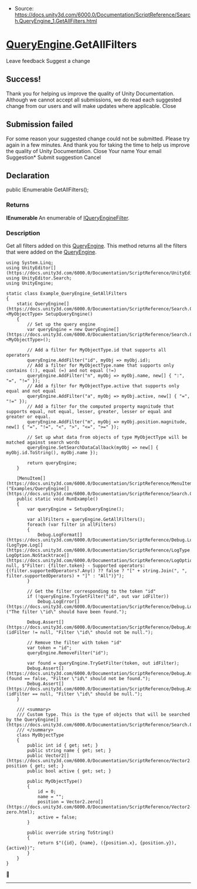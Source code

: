 * Source: https://docs.unity3d.com/6000.0/Documentation/ScriptReference/Search.QueryEngine_1.GetAllFilters.html

#  [QueryEngine<T0>](https://docs.unity3d.com/6000.0/Documentation/ScriptReference/Search.QueryEngine_1.html).GetAllFilters
Leave feedback
Suggest a change
## Success!
Thank you for helping us improve the quality of Unity Documentation. Although we cannot accept all submissions, we do read each suggested change from our users and will make updates where applicable.
Close
## Submission failed
For some reason your suggested change could not be submitted. Please <a>try again</a> in a few minutes. And thank you for taking the time to help us improve the quality of Unity Documentation.
Close
Your name Your email Suggestion* Submit suggestion
Cancel
## Declaration
public IEnumerable<IQueryEngineFilter> GetAllFilters(); 
### Returns
**IEnumerable <IQueryEngineFilter>** An enumerable of [IQueryEngineFilter](https://docs.unity3d.com/6000.0/Documentation/ScriptReference/Search.IQueryEngineFilter.html). 
### Description
Get all filters added on this [QueryEngine](https://docs.unity3d.com/6000.0/Documentation/ScriptReference/Search.QueryEngine_1.html).
This method returns all the filters that were added on the [QueryEngine](https://docs.unity3d.com/6000.0/Documentation/ScriptReference/Search.QueryEngine_1.html).
```
using System.Linq;
using UnityEditor[](https://docs.unity3d.com/6000.0/Documentation/ScriptReference/UnityEditor.html);
using UnityEditor.Search;
using UnityEngine;

static class Example_QueryEngine_GetAllFilters
{
    static QueryEngine[](https://docs.unity3d.com/6000.0/Documentation/ScriptReference/Search.QueryEngine.html)<MyObjectType> SetupQueryEngine()
    {
        // Set up the query engine
        var queryEngine = new QueryEngine[](https://docs.unity3d.com/6000.0/Documentation/ScriptReference/Search.QueryEngine.html)<MyObjectType>();

        // Add a filter for MyObjectType.id that supports all operators
        queryEngine.AddFilter("id", myObj => myObj.id);
        // Add a filter for MyObjectType.name that supports only contains (:), equal (=) and not equal (!=)
        queryEngine.AddFilter("n", myObj => myObj.name, new[] { ":", "=", "!=" });
        // Add a filter for MyObjectType.active that supports only equal and not equal
        queryEngine.AddFilter("a", myObj => myObj.active, new[] { "=", "!=" });
        // Add a filter for the computed property magnitude that supports equal, not equal, lesser, greater, lesser or equal and greater or equal.
        queryEngine.AddFilter("m", myObj => myObj.position.magnitude, new[] { "=", "!=", "<", ">", "<=", ">=" });

        // Set up what data from objects of type MyObjectType will be matched against search words
        queryEngine.SetSearchDataCallback(myObj => new[] { myObj.id.ToString(), myObj.name });

        return queryEngine;
    }

    [MenuItem[](https://docs.unity3d.com/6000.0/Documentation/ScriptReference/MenuItem.html)("Examples/QueryEngine[](https://docs.unity3d.com/6000.0/Documentation/ScriptReference/Search.QueryEngine.html)/GetAllFilters")]
    public static void RunExample()
    {
        var queryEngine = SetupQueryEngine();

        var allFilters = queryEngine.GetAllFilters();
        foreach (var filter in allFilters)
        {
            Debug.LogFormat[](https://docs.unity3d.com/6000.0/Documentation/ScriptReference/Debug.LogFormat.html)(LogType.Log[](https://docs.unity3d.com/6000.0/Documentation/ScriptReference/LogType.Log.html), LogOption.NoStacktrace[](https://docs.unity3d.com/6000.0/Documentation/ScriptReference/LogOption.NoStacktrace.html), null, $"Filter: {filter.token} - Supported operators: {(filter.supportedOperators?.Any() ?? false ? "[" + string.Join(", ", filter.supportedOperators) + "]" : "All")}");
        }

        // Get the filter corresponding to the token "id"
        if (!queryEngine.TryGetFilter("id", out var idFilter))
            Debug.LogError[](https://docs.unity3d.com/6000.0/Documentation/ScriptReference/Debug.LogError.html)("The filter \"id\" should have been found.");

        Debug.Assert[](https://docs.unity3d.com/6000.0/Documentation/ScriptReference/Debug.Assert.html)(idFilter != null, "Filter \"id\" should not be null.");

        // Remove the filter with token "id"
        var token = "id";
        queryEngine.RemoveFilter("id");

        var found = queryEngine.TryGetFilter(token, out idFilter);
        Debug.Assert[](https://docs.unity3d.com/6000.0/Documentation/ScriptReference/Debug.Assert.html)(found == false, "Filter \"id\" should not be found.");
        Debug.Assert[](https://docs.unity3d.com/6000.0/Documentation/ScriptReference/Debug.Assert.html)(idFilter == null, "Filter \"id\" should be null.");
    }

    /// <summary>
    /// Custom type. This is the type of objects that will be searched by the QueryEngine[](https://docs.unity3d.com/6000.0/Documentation/ScriptReference/Search.QueryEngine.html).
    /// </summary>
    class MyObjectType
    {
        public int id { get; set; }
        public string name { get; set; }
        public Vector2[](https://docs.unity3d.com/6000.0/Documentation/ScriptReference/Vector2.html) position { get; set; }
        public bool active { get; set; }

        public MyObjectType()
        {
            id = 0;
            name = "";
            position = Vector2.zero[](https://docs.unity3d.com/6000.0/Documentation/ScriptReference/Vector2-zero.html);
            active = false;
        }

        public override string ToString()
        {
            return $"({id}, {name}, ({position.x}, {position.y}), {active})";
        }
    }
}

```

* * *
